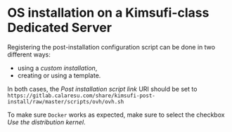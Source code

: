 # OS installation on a Kimsufi-class Dedicated Server

Registering the post-installation configuration script can be done in two different ways:

* using a *custom installation*,
* creating or using a template.

In both cases, the *Post installation script link* URI should be set to  ``https://gitlab.calaresu.com/share/kimsufi-post-install/raw/master/scripts/ovh/ovh.sh``

To make sure `Docker` works as expected, make sure to select the checkbox *Use the distribution kernel*. 
